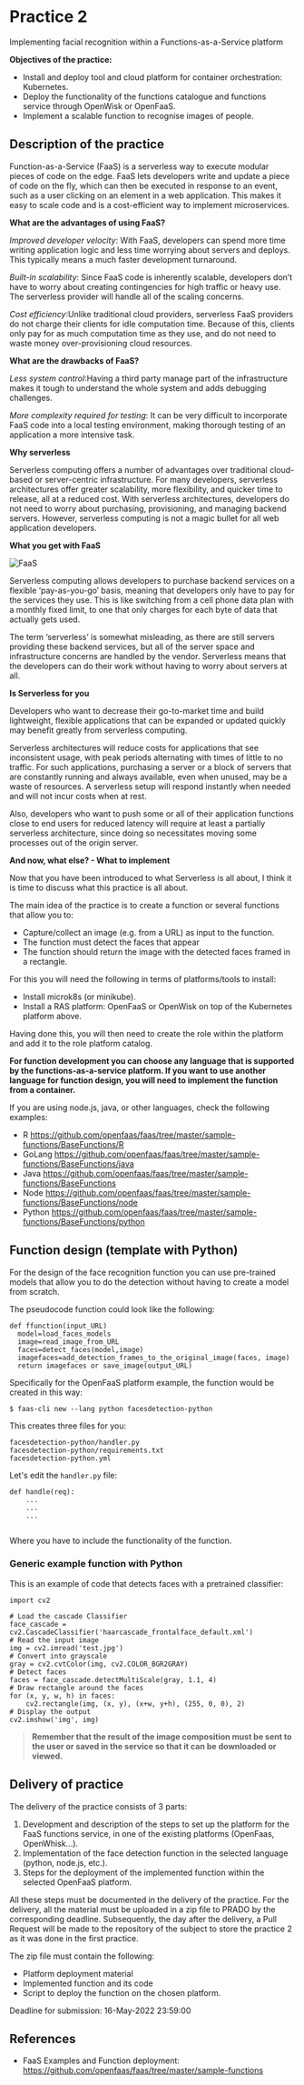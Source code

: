 # Practice 2

Implementing facial recognition within a Functions-as-a-Service platform


**Objectives of the practice:**

- Install and deploy tool and cloud platform for container orchestration: Kubernetes.
- Deploy the functionality of the functions catalogue and functions service through OpenWisk or OpenFaaS.
- Implement a scalable function to recognise images of people. 

## Description of the practice

Function-as-a-Service (FaaS) is a serverless way to execute modular pieces of code on the edge. FaaS lets developers write and update a piece of code on the fly, which can then be executed in response to an event, such as a user clicking on an element in a web application. This makes it easy to scale code and is a cost-efficient way to implement microservices.

**What are the advantages of using FaaS?**

*Improved developer velocity*: With FaaS, developers can spend more time writing application logic and less time worrying about servers and deploys. This typically means a much faster development turnaround.

*Built-in scalability*: Since FaaS code is inherently scalable, developers don’t have to worry about creating contingencies for high traffic or heavy use. The serverless provider will handle all of the scaling concerns.

*Cost efficiency*:Unlike traditional cloud providers, serverless FaaS providers do not charge their clients for idle computation time. Because of this, clients only pay for as much computation time as they use, and do not need to waste money over-provisioning cloud resources.


**What are the drawbacks of FaaS?**

*Less system control*:Having a third party manage part of the infrastructure makes it tough to understand the whole system and adds debugging challenges.

*More complexity required for testing*: It can be very difficult to incorporate FaaS code into a local testing environment, making thorough testing of an application a more intensive task.

**Why serverless**

Serverless computing offers a number of advantages over traditional cloud-based or server-centric infrastructure. For many developers, serverless architectures offer greater scalability, more flexibility, and quicker time to release, all at a reduced cost. With serverless architectures, developers do not need to worry about purchasing, provisioning, and managing backend servers. However, serverless computing is not a magic bullet for all web application developers.

**What you get with FaaS**

![FaaS](https://cf-assets.www.cloudflare.com/slt3lc6tev37/7nyIgiecrfe9W6TfmJRpNh/dfc5434659e31300d1918d4163dfb263/benefits-of-serverless.svg)

Serverless computing allows developers to purchase backend services on a flexible ‘pay-as-you-go’ basis, meaning that developers only have to pay for the services they use. This is like switching from a cell phone data plan with a monthly fixed limit, to one that only charges for each byte of data that actually gets used.

The term ‘serverless’ is somewhat misleading, as there are still servers providing these backend services, but all of the server space and infrastructure concerns are handled by the vendor. Serverless means that the developers can do their work without having to worry about servers at all.

**Is Serverless for you**

Developers who want to decrease their go-to-market time and build lightweight, flexible applications that can be expanded or updated quickly may benefit greatly from serverless computing.

Serverless architectures will reduce costs for applications that see inconsistent usage, with peak periods alternating with times of little to no traffic. For such applications, purchasing a server or a block of servers that are constantly running and always available, even when unused, may be a waste of resources. A serverless setup will respond instantly when needed and will not incur costs when at rest.

Also, developers who want to push some or all of their application functions close to end users for reduced latency will require at least a partially serverless architecture, since doing so necessitates moving some processes out of the origin server.

**And now, what else? - What to implement**

Now that you have been introduced to what Serverless is all about, I think it is time to discuss what this practice is all about. 

The main idea of the practice is to create a function or several functions that allow you to:

- Capture/collect an image (e.g. from a URL) as input to the function.
- The function must detect the faces that appear
- The function should return the image with the detected faces framed in a rectangle.

For this you will need the following in terms of platforms/tools to install:

- Install microk8s (or minikube). 
- Install a RAS platform: OpenFaaS or OpenWisk on top of the Kubernetes platform above.

Having done this, you will then need to create the role within the platform and add it to the role platform catalog.

**For function development you can choose any language that is supported by the functions-as-a-service platform. If you want to use another language for function design, you will need to implement the function from a container.**

If you are using node.js, java, or other languages, check the following examples:

- R https://github.com/openfaas/faas/tree/master/sample-functions/BaseFunctions/R
- GoLang https://github.com/openfaas/faas/tree/master/sample-functions/BaseFunctions/java
- Java https://github.com/openfaas/faas/tree/master/sample-functions/BaseFunctions
- Node https://github.com/openfaas/faas/tree/master/sample-functions/BaseFunctions/node
- Python https://github.com/openfaas/faas/tree/master/sample-functions/BaseFunctions/python


## Function design (template with Python)

For the design of the face recognition function you can use pre-trained models that allow you to do the detection without having to create a model from scratch. 

The pseudocode function could look like the following:

```
def ffunction(input_URL)
  model=load_faces_models
  image=read_image_from_URL
  faces=detect_faces(model,image)
  imagefaces=add_detection_frames_to_the_original_image(faces, image)
  return imagefaces or save_image(output_URL)  
```

Specifically for the OpenFaaS platform example, the function would be created in this way:

```
$ faas-cli new --lang python facesdetection-python
```

This creates three files for you:

```
facesdetection-python/handler.py
facesdetection-python/requirements.txt
facesdetection-python.yml
```

Let's edit the `handler.py` file:

```
def handle(req):
    ...
    ...
    ...
    
```

Where you have to include the functionality of the function.


### Generic example function with Python

This is an example of code that detects faces with a pretrained classifier:

```
import cv2

# Load the cascade Classifier
face_cascade = cv2.CascadeClassifier('haarcascade_frontalface_default.xml')
# Read the input image
img = cv2.imread('test.jpg')
# Convert into grayscale
gray = cv2.cvtColor(img, cv2.COLOR_BGR2GRAY)
# Detect faces
faces = face_cascade.detectMultiScale(gray, 1.1, 4)
# Draw rectangle around the faces
for (x, y, w, h) in faces:
    cv2.rectangle(img, (x, y), (x+w, y+h), (255, 0, 0), 2)
# Display the output
cv2.imshow('img', img)
```

> **Remember that the result of the image composition must be sent to the user or saved in the service so that it can be downloaded or viewed.**


##  Delivery of practice

The delivery of the practice consists of 3 parts:

1. Development and description of the steps to set up the platform for the FaaS functions service, in one of the existing platforms (OpenFaas, OpenWhisk...).
2. Implementation of the face detection function in the selected language (python, node.js, etc.).
3. Steps for the deployment of the implemented function within the selected OpenFaaS platform.

All these steps must be documented in the delivery of the practice. For the delivery, all the material must be uploaded in a zip file to PRADO by the corresponding deadline. Subsequently, the day after the delivery, a Pull Request will be made to the repository of the subject to store the practice 2 as it was done in the first practice.

The zip file must contain the following:

- Platform deployment material
- Implemented function and its code
- Script to deploy the function on the chosen platform.

Deadline for submission: 16-May-2022 23:59:00


## References 

- FaaS Examples and Function deployment: https://github.com/openfaas/faas/tree/master/sample-functions

